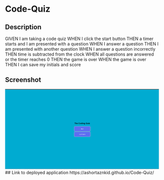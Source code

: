 # Code-Quiz
## Description
GIVEN I am taking a code quiz
WHEN I click the start button
THEN a timer starts and I am presented with a question
WHEN I answer a question
THEN I am presented with another question
WHEN I answer a question incorrectly
THEN time is subtracted from the clock
WHEN all questions are answered or the timer reaches 0
THEN the game is over
WHEN the game is over
THEN I can save my initials and score
## Screenshot
<img src="Assets\screenshot\2023-05-25.png">
## Link to deployed application
https://ashortaznkid.github.io/Code-Quiz/
